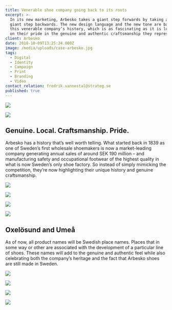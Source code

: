 ```yaml
---
title: Venerable shoe company going back to its roots
excerpt: >-
  In its new marketing, Arbesko takes a giant step forwards by taking an equally
  giant step backwards. The new design language and the new tone are based on
  this venerable company’s history, which is as fascinating as it is long. And
  on their pride in the genuine and authentic craftsmanship they represent.
client: Arbesko
date: 2018-10-09T13:25:24.000Z
image: /media/uploads/case-arbesko.jpg
tags:
  - Digital
  - Identity
  - Campaign
  - Print
  - Branding
  - Video
contact_relation: fredrik.vannestal@strateg.se
published: true
---
```

<Column md="6">
  <Box
    title="Shoemaker since 1839"
    content="Since April 2017, Arbesko is a part of the holding company Bergman & Beving. In conjunction with this, they wanted to rethink their approach to all communications. Strateg created a concept that is exemplified by their new payoff: Shoemaker since 1839."
  />
</Column>

<Column md="6">

![](/media/uploads/case-arbesko-logo.png)

</Column>

![](/media/uploads/case-arbesko-0.jpg)

## Genuine. Local. Craftsmanship. Pride.

Arbesko has a history that’s well worth telling. What started back in 1839 as one of Sweden’s first wholesale shoemakers is now a market-leading company generating annual sales of around SEK 190 million – and manufacturing safety and occupational footwear of the highest quality in what is now Sweden’s only shoe factory. So instead of simply mimicking the competition, they’re now highlighting their unique history and genuine craftsmanship.

<Column md="6">

![](/media/uploads/case-arbesko-typography-1.jpg)

</Column>

<Column md="6">

![](/media/uploads/case-arbesko-typography-2.jpg)

</Column>

<Column md="6">

![](/media/uploads/case-arbesko-1.jpg)

</Column>

<Column md="6">

![](/media/uploads/case-arbesko-2.jpg)

</Column>

## Oxelösund and Umeå

As of now, all product names will be Swedish place names. Places that in some way or other are associated with the development of a particular line of shoes. These names will add to the genuine and authentic feel while also celebrating both the company’s heritage and the fact that Arbesko shoes are still made in Sweden.

![](/media/uploads/case-arbesko-4.jpg)

![](/media/uploads/case-arbesko-3.jpg)

![](/media/uploads/case-arbesko-6.jpg)

![](/media/uploads/case-arbesko-5.jpg)
